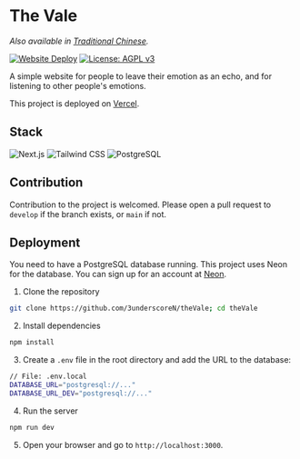 # The Vale

_Also available in [Traditional Chinese](README-zh-TW.md)._

[![Website Deploy](https://deploy-badge.vercel.app/?url=https://thevale.top&name=Vercel)](https://thevale.top)
[![License: AGPL v3](https://img.shields.io/badge/License-AGPL_v3-blue.svg)](https://www.gnu.org/licenses/agpl-3.0)

A simple website for people to leave their emotion as an echo, and for listening to other people's emotions.

This project is deployed on [Vercel](https://thevale.top).

## Stack

![Next.js](https://img.shields.io/badge/next%20js-000000?style=for-the-badge&logo=nextdotjs&logoColor=white)
![Tailwind CSS](https://img.shields.io/badge/tailwind%20css-06B6D4?style=for-the-badge&logo=tailwind-css&logoColor=white)
![PostgreSQL](https://img.shields.io/badge/postgresql-4169E1?style=for-the-badge&logo=postgresql&logoColor=white)

## Contribution
Contribution to the project is welcomed. Please open a pull request to `develop` if the branch exists, or `main` if not. 

## Deployment
You need to have a PostgreSQL database running. This project uses Neon for the database. You can sign up for an account at [Neon](https://neon.tech/).

1. Clone the repository
```bash
git clone https://github.com/3underscoreN/theVale; cd theVale
```
2. Install dependencies
```bash
npm install
```
3. Create a `.env` file in the root directory and add the URL to the database:
```bash
// File: .env.local
DATABASE_URL="postgresql://..."
DATABASE_URL_DEV="postgresql://..."
```
4. Run the server
```bash
npm run dev
```
5. Open your browser and go to `http://localhost:3000`.
